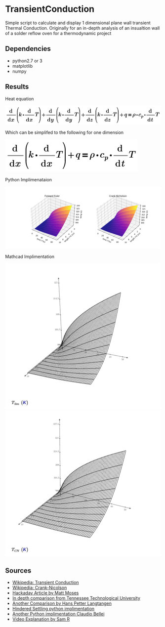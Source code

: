 # TransientConduction
 Simple script to calculate and display 1 dimensional plane wall transient Thermal Conduction. Originally for an in-depth analysis of an insualtion wall of a solder reflow oven for a thermodynamic project

## Dependencies
 - python2.7 or 3
 - matplotlib
 - numpy
 
 ## Results
 
Heat equation 

 ![3 dimensional Heat eq](mathcad/imgs/3d-heattransfereq.png)
 
 Which can be simplifed to the following for one dimension
 
 ![1 dimensional Heat eq](mathcad/imgs/1d-heattransereq.png)
 
 
 
Python Implimenataion

![Comparison](imgs/Comparison.png)

Mathcad Implimentation

![Transient Conduction](mathcad/imgs/ForwardEuler.png)
![Crank Nicholson](mathcad/imgs/CrankNicholson.png)


## Sources
 - [Wikipedia: Transient Conduction](https://en.wikipedia.org/wiki/Thermal_conduction)
 - [Wikipedia: Crank-Nicolson](https://en.wikipedia.org/wiki/Crank%E2%80%93Nicolson_method)
 - [Hackaday Article by Matt Moses](https://hackaday.io/project/21642-repkiln/log/65537-numerically-solving-the-1d-transient-heat-equation)
 - [In depth comparison from Tennessee Technological University](https://www.cae.tntech.edu/~shan/numerical%20heat%20transfer%20note(ME4730_5730)/transient%201-D%20conduction(2013).pdf)
 - [Another Comparison by Hans Petter Langtangen](http://hplgit.github.io/num-methods-for-PDEs/doc/pub/diffu/sphinx/._main_diffu001.html)
 - [Hindered Settling python implimentation](https://hinderedsettling.com/2015/02/06/exploring-the-diffusion-equation-with-python/)
 - [Another Python implimentation Claudio Bellei](http://www.claudiobellei.com/2016/11/10/crank-nicolson/)
 - [Video Explanation by Sam R](https://www.youtube.com/watch?v=LihC0DzIibo&t=399s)
 
 
